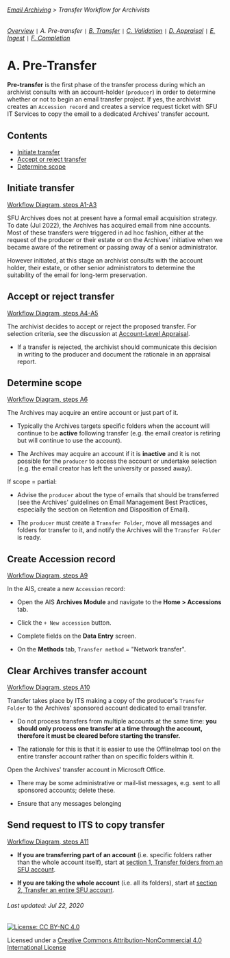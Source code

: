 ###### [Email Archiving](../README.md) > Transfer Workflow for Archivists
###### [Overview](overview.md) `|` A. Pre-transfer `|` [B. Transfer](b-transfer.md) `|` [C. Validation](c-validation.md) `|` [D. Appraisal](d-appraisal.md) `|` [E. Ingest](e-ingest.md) `|` [F. Completion](f-completion.md)

# A. Pre-Transfer
**Pre-transfer** is the first phase of the transfer process during which an archivist consults with an account-holder (`producer`) in order to determine whether or not to begin an email transfer project. If yes, the archivist creates an `Accession record` and creates a service request ticket with SFU IT Services to copy the email to a dedicated Archives' transfer account.

## Contents
- [Initiate transfer](#initiate-transfer.md)
- [Accept or reject transfer](#accept-or-reject-transfer.md)
- [Determine scope](#determine-scope.md)

## Initiate transfer
[Workflow Diagram, steps A1-A3](../images/transfer-workflow.png)

SFU Archives does not at present have a formal email acquisition strategy. To date (Jul 2022), the Archives has acquired email from nine accounts. Most of these transfers were triggered in ad hoc fashion, either at the request of the producer or their estate or on the Archives' initiative when we became aware of the retirement or passing away of a senior administrator.

However initiated, at this stage an archivist consults with the account holder, their estate, or other senior administrators to determine the suitability of the email for long-term preservation.

## Accept or reject transfer
[Workflow Diagram, steps A4-A5](../images/transfer-workflow.png)

The archivist decides to accept or reject the proposed transfer. For selection criteria, see the discussion at [Account-Level Appraisal](appraisal/account-level-appraisal.md).
- If a transfer is rejected, the archivist should communicate this decision in writing to the producer and document the rationale in an appraisal report.

## Determine scope
[Workflow Diagram, steps A6](../images/transfer-workflow.png)

The Archives may acquire an entire account or just part of it.

- Typically the Archives targets specific folders when the account will continue to be **active** following transfer (e.g. the email creator is retiring but will continue to use the account).

- The Archives may acquire an account if it is **inactive** and it is not possible for the `producer` to access the account or undertake selection (e.g. the email creator has left the university or passed away).

If scope = partial:

- Advise the `producer` about the type of emails that should be transferred (see the Archives' guidelines on Email Management Best Practices, especially the section on Retention and Disposition of Email).

- The `producer` must create a `Transfer Folder`, move all messages and folders for transfer to it, and notify the Archives will the `Transfer Folder` is ready.

## Create Accession record
[Workflow Diagram, steps A9](../images/transfer-workflow.png)

In the AIS, create a new `Accession` record:

- Open the AIS **Archives Module** and navigate to the **Home > Accessions** tab.

- Click the `+ New accession` button.

- Complete fields on the **Data Entry** screen.

- On the **Methods** tab, `Transfer method` = "Network transfer".

## Clear Archives transfer account
[Workflow Diagram, steps A10](../images/transfer-workflow.png)

Transfer takes place by ITS making a copy of the producer's `Transfer Folder` to the Archives' sponsored account dedicated to email transfer.

- Do not process transfers from multiple accounts at the same time: **you should only process one transfer at a time through the account, therefore it must be cleared before starting the transfer.**

- The rationale for this is that it is easier to use the OfflineImap tool on the entire transfer account rather than on specific folders within it.

Open the Archives' transfer account in Microsoft Office.

- There may be some administrative or mail-list messages, e.g. sent to all sponsored accounts; delete these.

- Ensure that any messages belonging


## Send request to ITS to copy transfer
[Workflow Diagram, steps A11](../images/transfer-workflow.png)


- **If you are transferring part of an account** (i.e. specific folders rather than the whole account itself), start at [section 1, Transfer folders from an SFU account](./01-transfer-folders.md).

- **If you are taking the whole account** (i.e. all its folders), start at [section 2, Transfer an entire SFU account](./02-transfer-account.md).





###### Last updated: Jul 22, 2020

[![License: CC BY-NC 4.0](https://img.shields.io/badge/License-CC%20BY--NC%204.0-lightgrey.svg)](https://creativecommons.org/licenses/by-nc/4.0/)

Licensed under a [Creative Commons Attribution-NonCommercial 4.0 International License](https://creativecommons.org/licenses/by-nc/4.0/)
